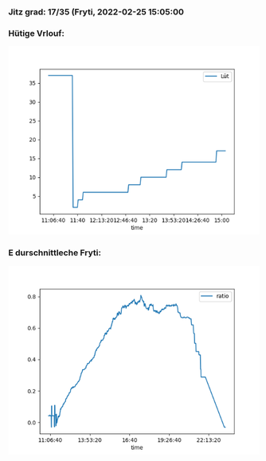### Jitz grad: 17/35 (Fryti, 2022-02-25 15:05:00

### Hütige Vrlouf:
![Graph](Today.png)

### E durschnittleche Fryti:
![Graph](Fryti.png)